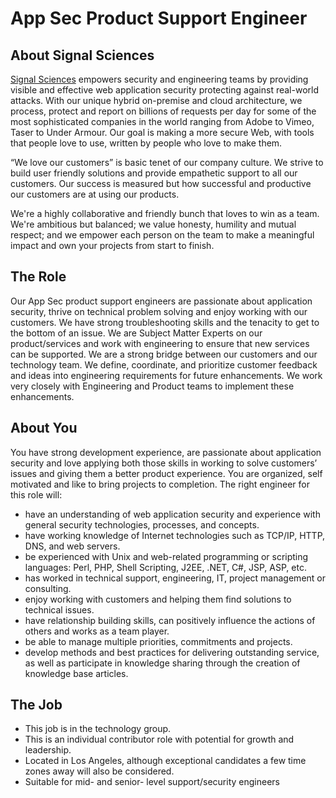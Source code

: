 # App Sec Product Support Engineer

## About Signal Sciences

[Signal Sciences](https://signalsciences.com/) empowers security and engineering teams by providing visible and effective web application security protecting against real-world attacks.  With our unique hybrid on-premise and cloud architecture, we process, protect and report on billions of requests per day for some of the most sophisticated companies in the world ranging from Adobe to Vimeo, Taser to Under Armour. Our goal is making a more secure Web, with tools that people love to use, written
by people who love to make them.

“We love our customers” is basic tenet of our company culture. We strive to build user friendly solutions and provide empathetic support to all our customers. Our success is measured but how successful and productive our customers are at using our products.

We're a highly collaborative and friendly bunch that loves to win as a team. We're ambitious but balanced; we value honesty, humility and mutual respect; and we empower each person on the team to make a meaningful impact and own your projects from start to finish.

## The Role

Our App Sec product support engineers are passionate about application security, thrive on technical problem solving and enjoy working with our customers. We have strong troubleshooting skills and the tenacity to get to the bottom of an issue. We are Subject Matter Experts on our product/services and work with engineering to ensure that new services can be supported. We are a strong bridge between our customers and our technology team. We define, coordinate, and prioritize customer feedback and
ideas into engineering requirements for future enhancements. We work very closely with Engineering and Product teams to implement these enhancements.


## About You

You have strong development experience, are passionate about application security and love applying both those skills in working to solve customers’ issues and giving them a better product experience. You are organized, self motivated and like to bring projects to completion. The right engineer for this role will:

* have an understanding of web application security and experience with general security technologies, processes, and concepts.
* have working knowledge of Internet technologies such as TCP/IP, HTTP, DNS, and web servers.
* be experienced with Unix and web-related programming or scripting languages: Perl, PHP, Shell Scripting, J2EE, .NET, C#, JSP, ASP, etc.
* has worked in technical support, engineering, IT, project management or consulting. 
* enjoy working with customers and helping them find solutions to technical issues.
* have relationship building skills, can positively influence the actions of others and works as a team player.
* be able to manage multiple priorities, commitments and projects. 
* develop methods and best practices for delivering outstanding service, as well as participate in knowledge sharing through the creation of knowledge base articles.


## The Job

* This job is in the technology group.
* This is an individual contributor role with potential for growth and leadership.
* Located in Los Angeles, although exceptional candidates a few time zones away will also be considered.
* Suitable for mid- and senior- level support/security engineers

